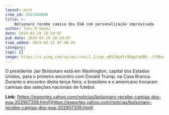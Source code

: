 ```yaml
---
layout: post
item_id: 2531945606
title: >-
    Bolsonaro recebe camisa dos EUA com personalização improvisada
author: Tatu D'Oquei
date: 2019-03-19 20:29:07
pub_date: 2019-03-19 20:29:07
time_added: 2019-03-22 07:48:36
category: 
tags: []
image: https://s.yimg.com/ny/api/res/1.2/zqe_eB5CNy4tc9Nqpfq0BQ--/YXBwaWQ9aGlnaGxhbmRlcjt3PTEyODA7aD04MDAuMzc4MjUwNTkxMDE2Ng--/https:/s.yimg.com/uu/api/res/1.2/adVg_LAB_UWvTxGq_sgZEQ--~B/aD01Mjk7dz04NDY7c209MTthcHBpZD15dGFjaHlvbg--/http:/media.zenfs.com/pt-BR/homerun/lance__99/4e99182555b8791aa3904c65c1670b42
---
```


O presidente Jair Bolsonaro está em Washington, capital dos Estados Unidos, para o primeiro encontro com Donald Trump, na Casa Branca. Durante o encontro desta terça-feira, o brasileiro e o americano trocaram camisas das seleções nacionais de futebol.

**Link:** [https://esportes.yahoo.com/noticias/bolsonaro-recebe-camisa-dos-eua-202907359.html](https://esportes.yahoo.com/noticias/bolsonaro-recebe-camisa-dos-eua-202907359.html)

